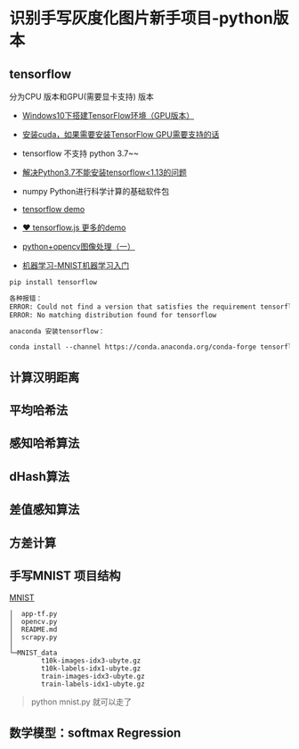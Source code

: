 # 识别手写灰度化图片新手项目-python版本

## tensorflow 
 
 分为CPU 版本和GPU(需要显卡支持) 版本


- [Windows10下搭建TensorFlow环境（GPU版本）](https://www.jianshu.com/p/6f34945020f6)
- [安装cuda，如果需要安装TensorFlow GPU需要支持的话](https://developer.nvidia.com/cuda-toolkit-archive)
- tensorflow 不支持 python 3.7~~
- [解决Python3.7不能安装tensorflow<1.13的问题](https://www.jianshu.com/p/1a3e194886b4)
- numpy Python进行科学计算的基础软件包
- [tensorflow demo](https://tensorflow.google.cn/js/demos/?hl=zh_cn)
- [❤ tensorflow.js 更多的demo](https://github.com/tensorflow/tfjs-examples/)
- [python+opencv图像处理（一）](https://www.cnblogs.com/qiangayz/p/9569967.html)

- [机器学习-MNIST机器学习入门](http://wiki.jikexueyuan.com/project/tensorflow-zh/tutorials/mnist_beginners.html)

```txt
pip install tensorflow 

各种报错：  
ERROR: Could not find a version that satisfies the requirement tensorflow (from versions: none)
ERROR: No matching distribution found for tensorflow

anaconda 安装tensorflow：

conda install --channel https://conda.anaconda.org/conda-forge tensorflow
```

## 计算汉明距离
## 平均哈希法
## 感知哈希算法
## dHash算法
## 差值感知算法
## 方差计算

## 手写MNIST 项目结构

[MNIST](http://yann.lecun.com/exdb/mnist/)

```
│  app-tf.py
│  opencv.py
│  README.md
│  scrapy.py
│
└─MNIST_data
        t10k-images-idx3-ubyte.gz
        t10k-labels-idx1-ubyte.gz
        train-images-idx3-ubyte.gz
        train-labels-idx1-ubyte.gz

```

> python mnist.py 就可以走了


## 数学模型：softmax Regression 